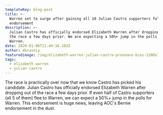```yaml
---
templateKey: blog-post
title: >-
  Warren set to surge after gaining all 10 Julian Castro supporters following
  endorsement
description: >-
  Julian Castro has officially endorsed Elizabeth Warren after dropping out of
  the race a few days prior. We are expecting a 50%+ jump in the polls for
  Warren. 
date: 2020-01-06T21:44:16.283Z
author: dkrasniy
featuredimage: /img/elizabeth-warren-julian-castro-pronouns-bios-1200x750.jpg
tags:
  - elizabeth warren
  - julian castro
---
```

The race is practically over now that we know Castro has picked his candidate. Julian Castro has officially endorsed Elizabeth Warren after dropping out of the race a few days prior. If even half of Castro supporters (all 5 of them) flee to Warren, we can expect a 50%+ jump in the polls for Warren.  This endorsement is huge news, leaving AOC's Bernie endorsement in the dust.
